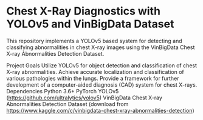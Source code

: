 # Chest X-Ray Diagnostics with YOLOv5 and VinBigData Dataset
This repository implements a YOLOv5 based system for detecting and classifying abnormalities in chest X-ray images using the VinBigData Chest X-ray Abnormalities Detection Dataset.

Project Goals
Utilize YOLOv5 for object detection and classification of chest X-ray abnormalities.
Achieve accurate localization and classification of various pathologies within the lungs.
Provide a framework for further development of a computer-aided diagnosis (CAD) system for chest X-rays.
Dependencies
Python 3.6+
PyTorch
YOLOv5 (https://github.com/ultralytics/yolov5)
VinBigData Chest X-ray Abnormalities Detection Dataset (download from https://www.kaggle.com/c/vinbigdata-chest-xray-abnormalities-detection)
